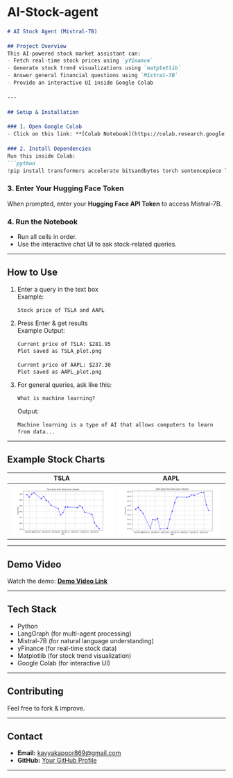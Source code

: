 # AI-Stock-agent
```md
# AI Stock Agent (Mistral-7B)  

## Project Overview  
This AI-powered stock market assistant can:  
- Fetch real-time stock prices using `yfinance`  
- Generate stock trend visualizations using `matplotlib`  
- Answer general financial questions using `Mistral-7B`  
- Provide an interactive UI inside Google Colab  

---

## Setup & Installation  

### 1. Open Google Colab  
- Click on this link: **[Colab Notebook](https://colab.research.google.com/drive/1tCbhyM9pBXGE2lyY6X6_sjopD4Y3YncA?usp=sharing)**  

### 2. Install Dependencies  
Run this inside Colab:  
```python
!pip install transformers accelerate bitsandbytes torch sentencepiece langchain langgraph yfinance matplotlib ipywidgets
```

### 3. Enter Your Hugging Face Token  
When prompted, enter your **Hugging Face API Token** to access Mistral-7B.  

### 4. Run the Notebook  
- Run all cells in order.  
- Use the interactive chat UI to ask stock-related queries.  

---

## How to Use  
1. Enter a query in the text box  
   Example:  
   ```
   Stock price of TSLA and AAPL
   ```
2. Press Enter & get results  
   Example Output:  
   ```
   Current price of TSLA: $281.95  
   Plot saved as TSLA_plot.png  

   Current price of AAPL: $237.30  
   Plot saved as AAPL_plot.png  
   ```
3. For general queries, ask like this:  
   ```
   What is machine learning?
   ```
   Output:  
   ```
   Machine learning is a type of AI that allows computers to learn from data...
   ```

---

## Example Stock Charts  
| TSLA | AAPL |  
|------|------|  
| ![TSLA Chart](TSLA_plot.png) | ![AAPL Chart](AAPL_plot.png) |  

---

## Demo Video  
Watch the demo: **[Demo Video Link](YOUR_VIDEO_LINK_HERE)**  

---

## Tech Stack  
- Python  
- LangGraph (for multi-agent processing)  
- Mistral-7B (for natural language understanding)  
- yFinance (for real-time stock data)  
- Matplotlib (for stock trend visualization)  
- Google Colab (for interactive UI)  

---

## Contributing  
Feel free to fork & improve.  

---

## Contact  
- **Email:** kavyakapoor869@gmail.com 
- **GitHub:** [Your GitHub Profile](https://github.com/kavyakapoor200)   

---
